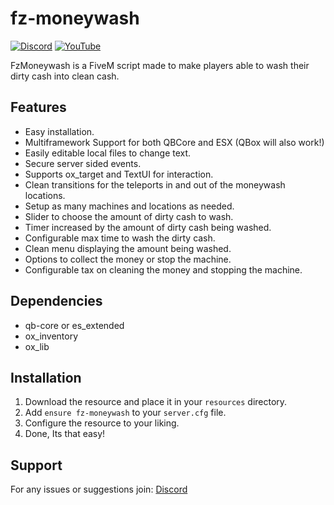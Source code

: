 # fz-moneywash

[![Discord](https://img.shields.io/badge/Discord-%237289DA.svg?style=for-the-badge&logo=discord&logoColor=white)](https://discord.gg/yk5ean6rte)
[![YouTube](https://img.shields.io/badge/YouTube-%23FF0000.svg?style=for-the-badge&logo=YouTube&logoColor=white)](https://www.youtube.com/@official-fzstudio)

FzMoneywash is a FiveM script made to make players able to wash their dirty cash into clean cash.

## Features
- Easy installation.
- Multiframework Support for both QBCore and ESX (QBox will also work!)
- Easily editable local files to change text.
- Secure server sided events.
- Supports ox_target and TextUI for interaction.
- Clean transitions for the teleports in and out of the moneywash locations.
- Setup as many machines and locations as needed.
- Slider to choose the amount of dirty cash to wash.
- Timer increased by the amount of dirty cash being washed.
- Configurable max time to wash the dirty cash.
- Clean menu displaying the amount being washed.
- Options to collect the money or stop the machine.
- Configurable tax on cleaning the money and stopping the machine.

## Dependencies
- qb-core or es_extended
- ox_inventory
- ox_lib

## Installation
1. Download the resource and place it in your `resources` directory.
2. Add `ensure fz-moneywash` to your `server.cfg` file.
3. Configure the resource to your liking.
4. Done, Its that easy!

## Support
For any issues or suggestions join: [Discord](#fz-moneywash)

